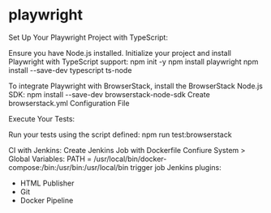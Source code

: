 # playwright
Set Up Your Playwright Project with TypeScript:

Ensure you have Node.js installed.
Initialize your project and install Playwright with TypeScript support:
npm init -y
npm install playwright
npm install --save-dev typescript ts-node

To integrate Playwright with BrowserStack, install the BrowserStack Node.js SDK:
npm install --save-dev browserstack-node-sdk
Create browserstack.yml Configuration File

Execute Your Tests:

Run your tests using the script defined:
npm run test:browserstack

CI with Jenkins:
Create Jenkins Job with Dockerfile
Confiure System > Global Variables:
PATH = /usr/local/bin/docker-compose:/bin:/usr/bin:/usr/local/bin
trigger job
Jenkins plugins:
- HTML Publisher
- Git
- Docker Pipeline